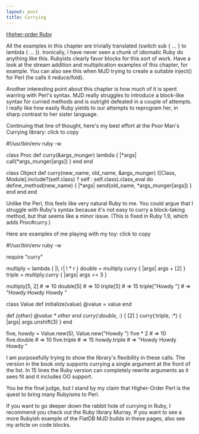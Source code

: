 ```yaml
---
layout: post
title: Currying
---
```

[Higher-order Ruby](http://graysoftinc.com/higher-order-ruby)

All the examples in this chapter are trivially translated (switch sub { ... } to lambda { ... }). Ironically, I have never seen a chunk of idiomatic Ruby do anything like this. Rubyists clearly favor blocks for this sort of work. Have a look at the stream addition and multiplication examples of this chapter, for example. You can also see this when MJD trying to create a suitable inject() for Perl (he calls it reduce/fold).

Another interesting point about this chapter is how much of it is spent warring with Perl's syntax. MJD really struggles to introduce a block-like syntax for curried methods and is outright defeated in a couple of attempts. I really like how easily Ruby yields to our attempts to reprogram her, in sharp contrast to her sister language.

Continuing that line of thought, here's my best effort at the Poor Man's Currying library:
click to copy

#!/usr/bin/env ruby -w

class Proc
  def curry(&args_munger)
    lambda { |*args| call(*args_munger[args]) }
  end
end

class Object
  def curry(new_name, old_name, &args_munger)
    ([Class, Module].include?(self.class) ? self : self.class).class_eval do
      define_method(new_name) { |*args| send(old_name, *args_munger[args]) }
    end
  end
end

Unlike the Perl, this feels like very natural Ruby to me. You could argue that I struggle with Ruby's syntax because it's not easy to curry a block-taking method, but that seems like a minor issue. (This is fixed in Ruby 1.9, which adds Proc#curry.)

Here are examples of me playing with my toy:
click to copy

#!/usr/bin/env ruby -w

require "curry"

multiply = lambda { |l, r| l * r }
double   = multiply.curry { |args| args + [2] }
triple   = multiply.curry { |args| args << 3 }

multiply[5, 2]    # => 10
double[5]         # => 10
triple[5]         # => 15
triple["Howdy "]  # => "Howdy Howdy Howdy "

class Value
  def initialize(value)
    @value = value
  end

  def *(other)
    @value * other
  end
  curry(:double, :*) { [2] }
  curry(:triple, :*) { |args| args.unshift(3) }
end

five, howdy = Value.new(5), Value.new("Howdy ")
five * 2      # => 10
five.double   # => 10
five.triple   # => 15
howdy.triple  # => "Howdy Howdy Howdy "

I am purposefully trying to show the library's flexibility in these calls. The version in the book only supports currying a single argument at the front of the list. In 15 lines the Ruby version can completely rewrite arguments as it sees fit and it includes OO support.

You be the final judge, but I stand by my claim that Higher-Order Perl is the quest to bring many Rubyisms to Perl.

If you want to go deeper down the rabbit hole of currying in Ruby, I recommend you check out the Ruby library Murray. If you want to see a more Rubyish example of the FlatDB MJD builds in these pages, also see my article on code blocks.
